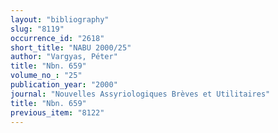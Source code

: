 ```yaml
---
layout: "bibliography"
slug: "8119"
occurrence_id: "2618"
short_title: "NABU 2000/25"
author: "Vargyas, Péter"
title: "Nbn. 659"
volume_no_: "25"
publication_year: "2000"
journal: "Nouvelles Assyriologiques Brèves et Utilitaires"
title: "Nbn. 659"
previous_item: "8122"
---
```

